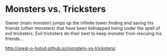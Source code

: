 # Monsters vs. Tricksters

Gamer (main monster) jumps up the infinite tower finding and saving his friends (other monsters) that have been kidnapped being under the spell of evil tricksters. Evil tricksters do their best to keep monster from rescuing his friends...

http://orest-o-holod.github.io/monsters-vs-tricksters/
